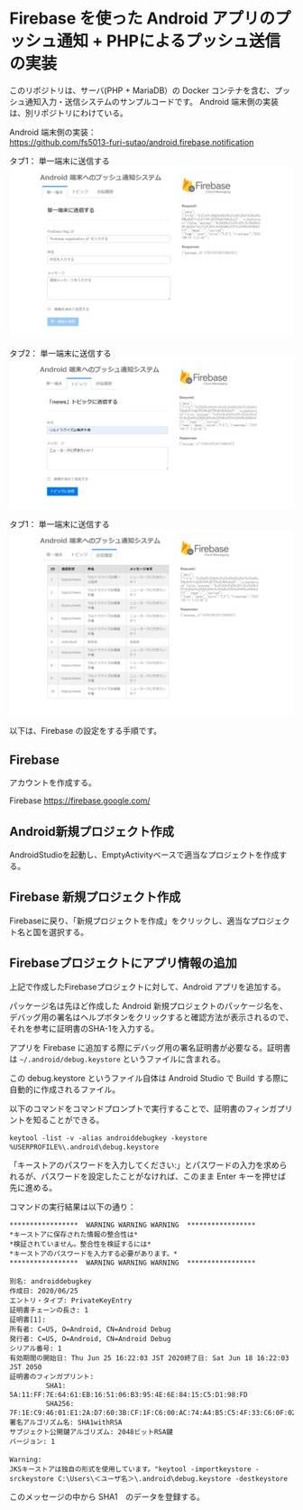 # Firebase を使った Android アプリのプッシュ通知 + PHPによるプッシュ送信の実装

このリポジトリは、サーバ(PHP + MariaDB）の Docker コンテナを含む、プッシュ通知入力・送信システムのサンプルコードです。
Android 端末側の実装は、別リポジトリにわけている。

Android 端末側の実装：  
https://github.com/fs5013-furi-sutao/android.firebase.notification

タブ1： 単一端末に送信する
![単一端末に送信する](./readme.images/php_for_android_notification.individual.png)

タブ2： 単一端末に送信する
![「news」トピックに送信する](./readme.images/php_for_android_notification.topic.png)

タブ1： 単一端末に送信する
![送信履歴](./readme.images/php_for_android_notification.history.png)

以下は、Firebase の設定をする手順です。

## Firebase
アカウントを作成する。

Firebase
https://firebase.google.com/

## Android新規プロジェクト作成 
AndroidStudioを起動し、EmptyActivityベースで適当なプロジェクトを作成する。

## Firebase 新規プロジェクト作成
Firebaseに戻り、「新規プロジェクトを作成」をクリックし、適当なプロジェクト名と国を選択する。

## Firebaseプロジェクトにアプリ情報の追加
上記で作成したFirebaseプロジェクトに対して、Android アプリを追加する。

パッケージ名は先ほど作成した Android 新規プロジェクトのパッケージ名を、デバッグ用の署名はヘルプボタンをクリックすると確認方法が表示されるので、それを参考に証明書のSHA-1を入力する。

アプリを Firebase に追加する際にデバッグ用の署名証明書が必要なる。証明書は `~/.android/debug.keystore` というファイルに含まれる。

この debug.keystore というファイル自体は Android Studio で Build する際に自動的に作成されるファイル。

以下のコマンドをコマンドプロンプトで実行することで、証明書のフィンガプリントを知ることができる。

```console
keytool -list -v -alias androiddebugkey -keystore %USERPROFILE%\.android\debug.keystore
```

「キーストアのパスワードを入力してください:」とパスワードの入力を求められるが、パスワードを設定したことがなければ、このまま Enter キーを押せば先に進める。

コマンドの実行結果は以下の通り：
```
*****************  WARNING WARNING WARNING  *****************
*キーストアに保存された情報の整合性は*
*検証されていません。整合性を検証するには*
*キーストアのパスワードを入力する必要があります。*
*****************  WARNING WARNING WARNING  *****************

別名: androiddebugkey
作成日: 2020/06/25
エントリ・タイプ: PrivateKeyEntry
証明書チェーンの長さ: 1
証明書[1]:
所有者: C=US, O=Android, CN=Android Debug
発行者: C=US, O=Android, CN=Android Debug
シリアル番号: 1
有効期間の開始日: Thu Jun 25 16:22:03 JST 2020終了日: Sat Jun 18 16:22:03 JST 2050
証明書のフィンガプリント:
         SHA1: 5A:11:FF:7E:64:61:EB:16:51:06:B3:95:4E:6E:84:15:C5:D1:98:FD
         SHA256: 7F:1E:C9:46:01:E1:2A:D7:60:3B:CF:1F:C6:00:AC:74:A4:B5:C5:4F:33:C6:0F:02:C9:04:C2:8E:94:4E:F7:05
署名アルゴリズム名: SHA1withRSA
サブジェクト公開鍵アルゴリズム: 2048ビットRSA鍵
バージョン: 1

Warning:
JKSキーストアは独自の形式を使用しています。"keytool -importkeystore -srckeystore C:\Users\＜ユーザ名＞\.android\debug.keystore -destkeystore
```

このメッセージの中から SHA1　のデータを登録する。
